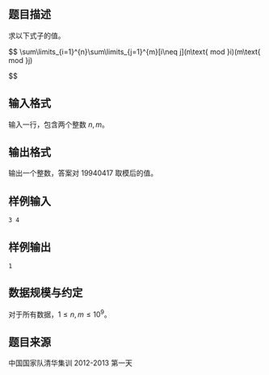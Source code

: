 ## 题目描述

求以下式子的值。

$$
\sum\limits_{i=1}^{n}\sum\limits_{j=1}^{m}[i\neq j](n\text{ mod }i)(m\text{ mod }j)

$$

## 输入格式

输入一行，包含两个整数 $n,m$。

## 输出格式

输出一个整数，答案对 $19940417$ 取模后的值。

## 样例输入

```plain
3 4
```

## 样例输出

```plain
1
```

## 数据规模与约定

对于所有数据，$1\leq n,m\leq 10^9$。

## 题目来源

中国国家队清华集训 2012-2013 第一天
